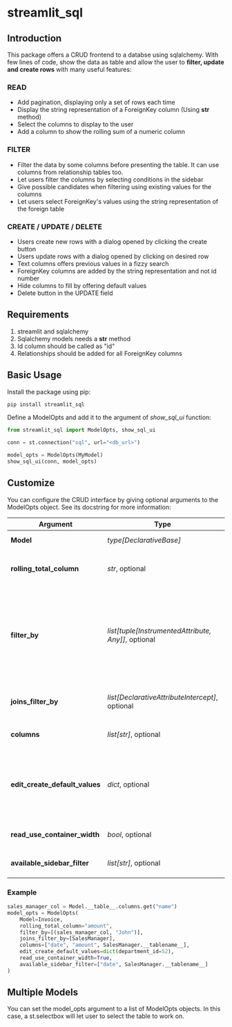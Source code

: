 # streamlit_sql

## Introduction

This package offers a CRUD frontend to a databse using sqlalchemy. With few lines of code, show the data as table and allow the user to **filter, update and create rows** with many useful features:

### READ

- Add pagination, displaying only a set of rows each time
- Display the string representation of a ForeignKey column (Using __str__ method)
- Select the columns to display to the user
- Add a column to show the rolling sum of a numeric column

### FILTER

- Filter the data by some columns before presenting the table. It can use columns from relationship tables too.
- Let users filter the columns by selecting conditions in the sidebar
- Give possible candidates when filtering using existing values for the columns
- Let users select ForeignKey's values using the string representation of the foreign table

### CREATE / UPDATE / DELETE

- Users create new rows with a dialog opened by clicking the create button
- Users update rows with a dialog opened by clicking on desired row
- Text columns offers previous values in a fizzy search
- ForeignKey columns are added by the string representation and not id number
- Hide columns to fill by offering default values
- Delete button in the UPDATE field

## Requirements

1. streamlit and sqlalchemy
2. Sqlalchemy models needs a __str__ method
2. Id column should be called as "id"
3. Relationships should be added for all ForeignKey columns 


## Basic Usage

Install the package using pip:

```bash
pip install streamlit_sql
```

Define a ModelOpts and add it to the argument of *show_sql_ui* function:

```python
from streamlit_sql import ModelOpts, show_sql_ui

conn = st.connection("sql", url="<db_url>")

model_opts = ModelOpts(MyModel)
show_sql_ui(conn, model_opts)
```


## Customize

You can configure the CRUD interface by giving optional arguments to the ModelOpts object. See its docstring for more information:


| Argument                       | Type                                                | Description                                                                                                                                                                                                                                                                              |
|--------------------------------|-----------------------------------------------------|------------------------------------------------------------------------------------------------------------------------------------------------------------------------------------------------------------------------------------------------------------------------------------------|
| **Model**                      | *type[DeclarativeBase]*                             | The SQLAlchemy Model to display.                                                                                                                                                                                                                                                         |
| **rolling_total_column**       | *str*, optional                                     | A numeric column name of the Model. A new column will be displayed with the rolling sum of this column.                                                                                                                                                                                  |
| **filter_by**                  | *list[tuple[InstrumentedAttribute, Any]]*, optional | A list of tuples with pairs of column and value. It filters the rows to display as a `st.dataframe`. Adds to the `WHERE` condition like `select(Model).where(COLUMN == VALUE)`. If the column is from a relationship table, add that SQLAlchemy Model to the `joins_filter_by` argument. |
| **joins_filter_by**            | *list[DeclarativeAttributeIntercept]*, optional     | List of Models that need to join if a relationship column is added in the `filter_by` argument.                                                                                                                                                                                          |
| **columns**                    | *list[str]*, optional                               | Select which columns of the Model to display. Defaults to all columns.                                                                                                                                                                                                                   |
| **edit_create_default_values** | *dict*, optional                                    | A dictionary with column names as keys and default values. When the user clicks to create a row, those columns will not show on the form, and their values will be added to the Model object.                                                                                            |
| **read_use_container_width**   | *bool*, optional                                    | Add `use_container_width` to `st.dataframe` arguments. Defaults to `False`.                                                                                                                                                                                                              |
| **available_sidebar_filter**   | *list[str]*, optional                               | Define which columns the user will be able to filter in the sidebar. Defaults to all.                                                                                                                                                                                                    |

### Example

```python
sales_manager_col = Model.__table__.columns.get("name")
model_opts = ModelOpts(
    Model=Invoice,
    rolling_total_column="amount",
    filter_by=[(sales_manager_col, "John")],
    joins_filter_by=[SalesManager],
    columns=["date", "amount", SalesManager.__tablename__],
    edit_create_default_values=dict(department_id=52),
    read_use_container_width=True,
    available_sidebar_filter=["date", SalesManager.__tablename__]
)
```

## Multiple Models

You can set the model_opts argument to a list of ModelOpts objects. In this case, a st.selectbox will let user to select the table to work on.
